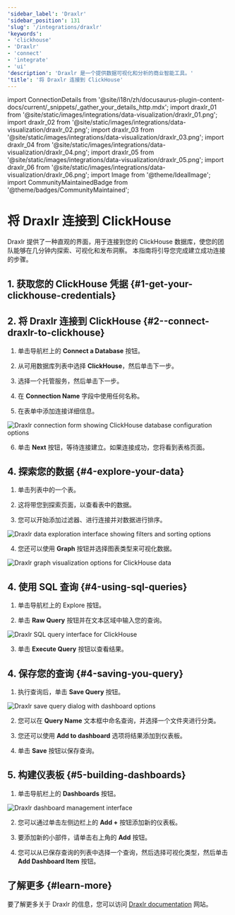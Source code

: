 ```yaml
---
'sidebar_label': 'Draxlr'
'sidebar_position': 131
'slug': '/integrations/draxlr'
'keywords':
- 'clickhouse'
- 'Draxlr'
- 'connect'
- 'integrate'
- 'ui'
'description': 'Draxlr 是一个提供数据可视化和分析的商业智能工具。'
'title': '将 Draxlr 连接到 ClickHouse'
---
```


import ConnectionDetails from '@site/i18n/zh/docusaurus-plugin-content-docs/current/_snippets/_gather_your_details_http.mdx';
import draxlr_01 from '@site/static/images/integrations/data-visualization/draxlr_01.png';
import draxlr_02 from '@site/static/images/integrations/data-visualization/draxlr_02.png';
import draxlr_03 from '@site/static/images/integrations/data-visualization/draxlr_03.png';
import draxlr_04 from '@site/static/images/integrations/data-visualization/draxlr_04.png';
import draxlr_05 from '@site/static/images/integrations/data-visualization/draxlr_05.png';
import draxlr_06 from '@site/static/images/integrations/data-visualization/draxlr_06.png';
import Image from '@theme/IdealImage';
import CommunityMaintainedBadge from '@theme/badges/CommunityMaintained';


# 将 Draxlr 连接到 ClickHouse

<CommunityMaintainedBadge/>

Draxlr 提供了一种直观的界面，用于连接到您的 ClickHouse 数据库，使您的团队能够在几分钟内探索、可视化和发布洞察。 本指南将引导您完成建立成功连接的步骤。

## 1. 获取您的 ClickHouse 凭据 {#1-get-your-clickhouse-credentials}
<ConnectionDetails />

## 2. 将 Draxlr 连接到 ClickHouse {#2--connect-draxlr-to-clickhouse}

1. 单击导航栏上的 **Connect a Database** 按钮。

2. 从可用数据库列表中选择 **ClickHouse**，然后单击下一步。

3. 选择一个托管服务，然后单击下一步。

4. 在 **Connection Name** 字段中使用任何名称。

5. 在表单中添加连接详细信息。

  <Image size="md" img={draxlr_01} alt="Draxlr connection form showing ClickHouse database configuration options" border />

6. 单击 **Next** 按钮，等待连接建立。如果连接成功，您将看到表格页面。

## 4. 探索您的数据 {#4-explore-your-data}

1. 单击列表中的一个表。

2. 这将带您到探索页面，以查看表中的数据。

3. 您可以开始添加过滤器、进行连接并对数据进行排序。

  <Image size="md" img={draxlr_02} alt="Draxlr data exploration interface showing filters and sorting options" border />

4. 您还可以使用 **Graph** 按钮并选择图表类型来可视化数据。

  <Image size="md" img={draxlr_05} alt="Draxlr graph visualization options for ClickHouse data" border />

## 4. 使用 SQL 查询 {#4-using-sql-queries}

1. 单击导航栏上的 Explore 按钮。

2. 单击 **Raw Query** 按钮并在文本区域中输入您的查询。

  <Image size="md" img={draxlr_03} alt="Draxlr SQL query interface for ClickHouse" border />

3. 单击 **Execute Query** 按钮以查看结果。

## 4. 保存您的查询 {#4-saving-you-query}

1. 执行查询后，单击 **Save Query** 按钮。

  <Image size="md" img={draxlr_04} alt="Draxlr save query dialog with dashboard options" border />

2. 您可以在 **Query Name** 文本框中命名查询，并选择一个文件夹进行分类。

3. 您还可以使用 **Add to dashboard** 选项将结果添加到仪表板。

4. 单击 **Save** 按钮以保存查询。

## 5. 构建仪表板 {#5-building-dashboards}

1. 单击导航栏上的 **Dashboards** 按钮。

  <Image size="md" img={draxlr_06} alt="Draxlr dashboard management interface" border />

2. 您可以通过单击左侧边栏上的 **Add +** 按钮添加新的仪表板。

3. 要添加新的小部件，请单击右上角的 **Add** 按钮。

4. 您可以从已保存查询的列表中选择一个查询，然后选择可视化类型，然后单击 **Add Dashboard Item** 按钮。

## 了解更多 {#learn-more}
要了解更多关于 Draxlr 的信息，您可以访问 [Draxlr documentation](https://draxlr.notion.site/draxlr/Draxlr-Docs-d228b23383f64d00a70836ff9643a928) 网站。
